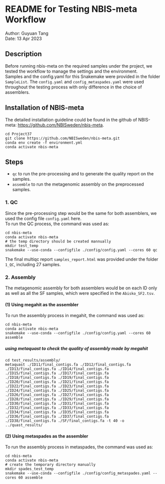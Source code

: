 # README for Testing NBIS-meta Workflow
Author: Guyuan Tang  
Date: 13 Apr 2023

## Description
Before running nbis-meta on the required samples under the project, we tested the workflow to manage the settings and the environment.  
Samples and the config.yaml for this Snakemake were provided in the folder `SampleList`. The `config.yaml` and `config_metaspades.yaml` were used throughout the testing process with only difference in the choice of assemblers.

## Installation of NBIS-meta
The detailed installation guideline could be found in the github of NBIS-meta: https://github.com/NBISweden/nbis-meta.
```shell
cd Project37
git clone https://github.com/NBISweden/nbis-meta.git
conda env create -f environment.yml
conda activate nbis-meta
```


## Steps
- `qc` to run the pre-processing and to generate the quality report on the samples.
- `assemble` to run the metagenomic assembly on the preprocessed samples.

### 1. QC
Since the pre-processing step would be the same for both assemblers, we used the config file `config.yaml` here.  
To run the QC process, the command was used as:
```shell
cd nbis-meta
conda activate nbis-meta
# the temp directory should be created mannually
mkdir test_temp
snakemake --use-conda --configfile ./config/config.yaml --cores 60 qc
```
The final multiqc report `samples_report.html` was provided under the folder `1_QC`, including 27 samples.

### 2. Assembly
The metagenomic assembly for both assemblers would be on each ID only as well as all the SF samples, which were specified in the `Abisko_SF2.tsv`.
#### (1) Using megahit as the assembler
To run the assembly process in megahit, the command was used as:
```shell
cd nbis-meta
conda activate nbis-meta
snakemake --use-conda --configfile ./config/config.yaml --cores 60 assemble
```
##### using metaquast to check the quality of assembly made by megahit
``` shell
cd test_results/assembly/
metaquast ./ID11/final_contigs.fa ./ID12/final_contigs.fa ./ID13/final_contigs.fa ./ID14/final_contigs.fa ./ID15/final_contigs.fa ./ID17/final_contigs.fa ./ID18/final_contigs.fa ./ID19/final_contigs.fa ./ID20/final_contigs.fa ./ID21/final_contigs.fa ./ID22/final_contigs.fa ./ID23/final_contigs.fa ./ID24/final_contigs.fa ./ID25/final_contigs.fa ./ID26/final_contigs.fa ./ID27/final_contigs.fa ./ID28/final_contigs.fa ./ID29/final_contigs.fa ./ID30/final_contigs.fa ./ID31/final_contigs.fa ./ID32/final_contigs.fa ./ID33/final_contigs.fa ./ID34/final_contigs.fa ./ID35/final_contigs.fa ./ID36/final_contigs.fa ./ID37/final_contigs.fa ./ID38/final_contigs.fa ./SF/final_contigs.fa -t 40 -o ../quast_results/
```

#### (2) Using metaspades as the assembler
To run the assembly process in metaspades, the command was used as:
```shell
cd nbis-meta
conda activate nbis-meta
# create the temporary directory manually
mkdir spades_test_temp
snakemake --use-conda --configfile ./config/config_metaspades.yaml --cores 60 assemble
```

